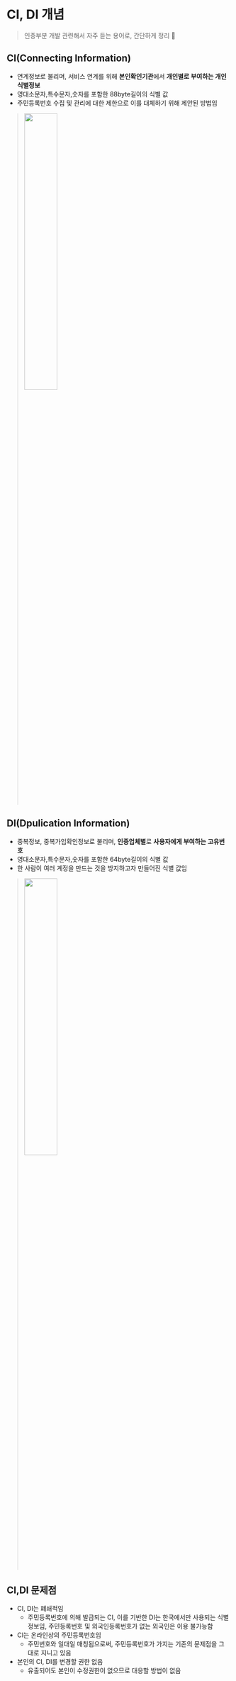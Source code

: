 # CI, DI 개념
> 인증부분 개발 관련해서 자주 듣는 용어로, 간단하게 정리 📝


## CI(Connecting Information)
+ 연계정보로 불리며, 서비스 연계를 위해 **본인확인기관**에서 **개인별로 부여하는 개인식별정보**
+ 영대소문자,특수문자,숫자를 포함한 88byte길이의 식별 값
+ 주민등록번호 수집 및 관리에 대한 제한으로 이를 대체하기 위해 제안된 방법임
> <img src="https://user-images.githubusercontent.com/72974863/183822967-f7287081-cda9-4a8e-9c7f-95d535a9019c.png" hegiht=40% width=40%>

## DI(Dpulication Information)
+ 중복정보, 중복가입확인정보로 불리며, **인증업체별**로 **사용자에게 부여하는 고유번호**
+ 영대소문자,특수문자,숫자를 포함한 64byte길이의 식별 값
+ 한 사람이 여러 계정을 만드는 것을 방지하고자 만들어진 식별 값임
> <img src="https://user-images.githubusercontent.com/72974863/183823093-5ad9f85c-d68a-4c66-a950-0c7816332992.png" hegiht=40% width=40%>

## CI,DI 문제점

+ CI, DI는 폐쇄적임
   + 주민등록번호에 의해 발급되는 CI, 이를 기반한 DI는 한국에서만 사용되는 식별정보임, 주민등록번호 및 외국인등록번호가 없는 외국인은 이용 불가능함
+ CI는 온라인상의 주민등록번호임
   + 주민번호와 일대일 매칭됨으로써, 주민등록번호가 가지는 기존의 문제점을 그대로 지니고 있음
+ 본인의 CI, DI를 변경할 권한 없음
   + 유출되어도 본인이 수정권한이 없으므로 대응할 방법이 없음


